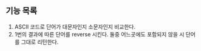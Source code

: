 ## 기능 목록
1. ASCII 코드로 단어가 대문자인지 소문자인지 비교한다.
2. 1번의 결과에 따른 단어를 reverse 시킨다. 둘중 어느곳에도 포함되지 않을 시 단어를 그대로 리턴한다.